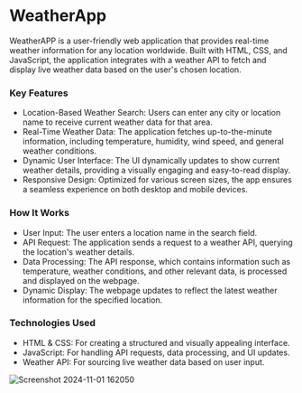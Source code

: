 ﻿# WeatherApp

WeatherAPP is a user-friendly web application that provides real-time weather information for any location worldwide. Built with HTML, CSS, and JavaScript, the application integrates with a weather API to fetch and display live weather data based on the user's chosen location.

### Key Features
- Location-Based Weather Search: Users can enter any city or location name to receive current weather data for that area.
- Real-Time Weather Data: The application fetches up-to-the-minute information, including temperature, humidity, wind speed, and general weather conditions.
- Dynamic User Interface: The UI dynamically updates to show current weather details, providing a visually engaging and easy-to-read display.
- Responsive Design: Optimized for various screen sizes, the app ensures a seamless experience on both desktop and mobile devices.

### How It Works
- User Input: The user enters a location name in the search field.
- API Request: The application sends a request to a weather API, querying the location's weather details.
- Data Processing: The API response, which contains information such as temperature, weather conditions, and other relevant data, is processed and displayed on the webpage.
- Dynamic Display: The webpage updates to reflect the latest weather information for the specified location.

### Technologies Used
- HTML & CSS: For creating a structured and visually appealing interface.
- JavaScript: For handling API requests, data processing, and UI updates.
- Weather API: For sourcing live weather data based on user input.

![Screenshot 2024-11-01 162050](https://github.com/user-attachments/assets/bcf4eec6-1866-4e87-bea6-da38f1526f7a)


